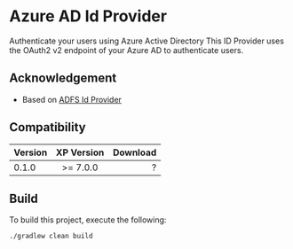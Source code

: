 # Azure AD Id Provider

Authenticate your users using Azure Active Directory
This ID Provider uses the OAuth2 v2 endpoint of your Azure AD to authenticate users.

## Acknowledgement
- Based on [ADFS Id Provider](https://github.com/enonic/app-adfs-idprovider)

## Compatibility

| Version       | XP Version            | Download  |
| ------------- |:-------------:| -----:|
| 0.1.0         | >= 7.0.0      | ?     |

## Build

To build this project, execute the following:

```bash
./gradlew clean build
```